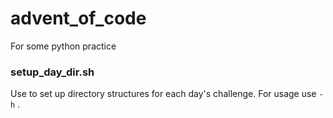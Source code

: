 # advent_of_code
For some python practice

### setup_day_dir.sh
Use to set up directory structures for each day's challenge. For usage use `-h` .